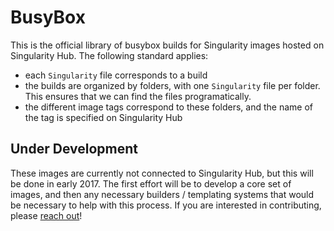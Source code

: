 # BusyBox

This is the official library of busybox builds for Singularity images hosted on Singularity Hub. The following standard applies:

 - each `Singularity` file corresponds to a build
 - the builds are organized by folders, with one `Singularity` file per folder. This ensures that we can find the files programatically.
 - the different image tags correspond to these folders, and the name of the tag is specified on Singularity Hub
 

## Under Development
These images are currently not connected to Singularity Hub, but this will be done in early 2017. The first effort will be to develop a core set of images, and then any necessary builders / templating systems that would be necessary to help with this process. If you are interested in contributing, please [reach out](http://singularity.lbl.gov/contributing-code)!

